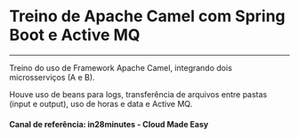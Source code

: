 # Treino de Apache Camel com Spring Boot e Active MQ

<hr>
<p> Treino do uso de Framework Apache Camel, integrando dois microsserviços (A e B). </p>
<p> Houve uso de beans para logs, transferência de arquivos entre pastas (input e output), uso de horas e data e Active MQ. </p>

<h4> Canal de referência: in28minutes - Cloud Made Easy </h4>
